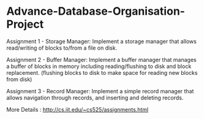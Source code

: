 # Advance-Database-Organisation-Project

Assignment 1 - Storage Manager: 
               Implement a storage manager that allows read/writing of blocks to/from a file on disk.
               
Assignment 2 - Buffer Manager: 
               Implement a buffer manager that manages a buffer of blocks in memory including reading/flushing to disk and block replacement. (flushing blocks to disk to make space for reading new blocks from disk) 
               
Assignment 3 - Record Manager: 
               Implement a simple record manager that allows navigation through records, and inserting and deleting records.

More Details : http://cs.iit.edu/~cs525/assignments.html
